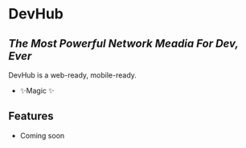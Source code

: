 # DevHub
## _The Most Powerful Network Meadia For Dev, Ever_

DevHub is a web-ready, mobile-ready.

- ✨Magic ✨

## Features

- Coming soon
